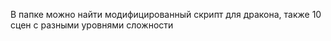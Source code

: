В папке можно найти модифицированный скрипт для дракона, также 10 сцен с разными уровнями сложности
